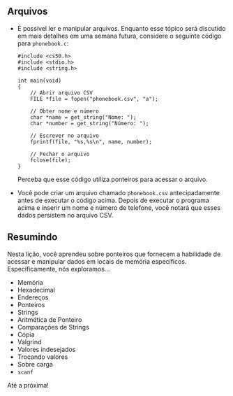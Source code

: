 Arquivos
-----

*   É possível ler e manipular arquivos. Enquanto esse tópico será discutido em mais detalhes em uma semana futura, considere o seguinte código para `phonebook.c`:
    
        #include <cs50.h>
        #include <stdio.h>
        #include <string.h>
        
        int main(void)
        {
            // Abrir arquivo CSV
            FILE *file = fopen("phonebook.csv", "a");
        
            // Obter nome e número
            char *name = get_string("Nome: ");
            char *number = get_string("Número: ");
        
            // Escrever no arquivo
            fprintf(file, "%s,%s\n", name, number);
        
            // Fechar o arquivo
            fclose(file);
        }
        
    
    Perceba que esse código utiliza ponteiros para acessar o arquivo.
    
*   Você pode criar um arquivo chamado `phonebook.csv` antecipadamente antes de executar o código acima. Depois de executar o programa acima e inserir um nome e número de telefone, você notará que esses dados persistem no arquivo CSV.


Resumindo
----------

Nesta lição, você aprendeu sobre ponteiros que fornecem a habilidade de acessar e manipular dados em locais de memória específicos. Especificamente, nós exploramos...

*   Memória
*   Hexadecimal
*   Endereços
*   Ponteiros
*   Strings
*   Aritmética de Ponteiro
*   Comparações de Strings
*   Cópia
*   Valgrind
*   Valores indesejados
*   Trocando valores
*   Sobre carga
*   `scanf`

Até a próxima!